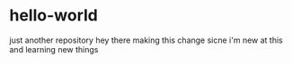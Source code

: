 # hello-world
just another repository
hey there making this change sicne i'm new at this and learning new things
